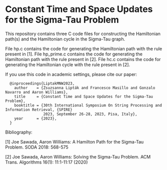 # Constant Time and Space Updates for the Sigma-Tau Problem

This repository contains three C code files for constructing the Hamiltonian path(s) and the Hamiltonian cycle in the Sigma-Tau graph.

File hp.c contains the code for generating the Hamiltonian path with the rule present in [1].
File hp_prime.c contains the code for generating the Hamiltonian path with the rule present in [2].
File hc.c contains the code for generating the Hamiltonian cycle with the rule present in [2].

If you use this code in academic settings, please cite our paper:
```
  @inproceedings{LiptakMNW2023,
    author    = {Zsuzsanna Lipták and Francesco Masillo and Gonzalo Navarro and Aaron Williams},
    title     = {Constant Time and Space Updates for the Sigma-Tau Problem},
    booktitle = {30th International Symposium On String Processing and Information Retrieval, {SPIRE}
                 2023, September 26-28, 2023, Pisa, Italy},
    year      = {2023},
  }
```

Bibliography:

[1] Joe Sawada, Aaron Williams: A Hamilton Path for the Sigma-Tau Problem. SODA 2018: 568-575

[2] Joe Sawada, Aaron Williams: Solving the Sigma-Tau Problem. ACM Trans. Algorithms 16(1): 11:1-11:17 (2020)
